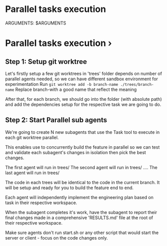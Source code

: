 # Parallel tasks execution
ARGUMENTS: $ARGUMENTS

# Parallel tasks execution › 
## Step 1: Setup git worktree
Let's firstly setup a few git worktrees in 'trees' folder depends on number of parallel agents needed, so we can have different sandbox environment for experimentation Run `git worktree add -b branch-name ./trees/branch-name` Replace branch-with a good name that reflect the meaning


After that, for each branch, we should go into the folder (with absolute path) and add the dependencies setup for the respective task we are going to do.

## Step 2: Start Parallel sub agents
We're going to create N new subagents that use the Task tool to execute in each git worktree parallel.

This enables use to concurrently build the feature in parallel so we can test and validate each subagent's changes in isolation then pick the best changes.

The first agent will run in trees/<branch-name-1>
The second agent will run in trees/<branch-name-2>
....
The last agent will run in trees/<branch-name-n>

The code in each trees will be identical to the code in the current branch. It will be setup and ready for you to build the feature end to end.

Each agent will independently implement the engineering plan based on task in their respective workspace.

When the subagent completes it's work, have the subagent to report their final changes made in a comprehensive 'RESULTS.md' file at the root of their respective workspace.

Make sure agents don't run start.sh or any other script that would start the server or client -
focus on the code changes only.
